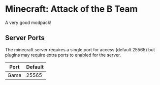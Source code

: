 # Minecraft: Attack of the B Team

A very good modpack!

## Server Ports
The minecraft server requires a single port for access (default 25565) but plugins may require extra ports to enabled for the server.

| Port  | Default |
|-------|---------|
| Game  | 25565   |